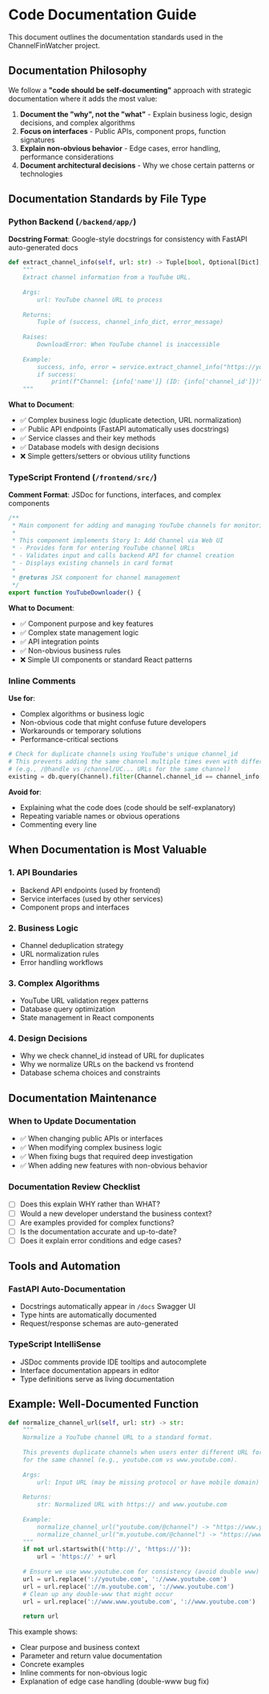 # Code Documentation Guide

This document outlines the documentation standards used in the ChannelFinWatcher project.

## Documentation Philosophy

We follow a **"code should be self-documenting"** approach with strategic documentation where it adds the most value:

1. **Document the "why", not the "what"** - Explain business logic, design decisions, and complex algorithms
2. **Focus on interfaces** - Public APIs, component props, function signatures
3. **Explain non-obvious behavior** - Edge cases, error handling, performance considerations
4. **Document architectural decisions** - Why we chose certain patterns or technologies

## Documentation Standards by File Type

### Python Backend (`/backend/app/`)

**Docstring Format**: Google-style docstrings for consistency with FastAPI auto-generated docs

```python
def extract_channel_info(self, url: str) -> Tuple[bool, Optional[Dict], Optional[str]]:
    """
    Extract channel information from a YouTube URL.
    
    Args:
        url: YouTube channel URL to process
        
    Returns:
        Tuple of (success, channel_info_dict, error_message)
        
    Raises:
        DownloadError: When YouTube channel is inaccessible
        
    Example:
        success, info, error = service.extract_channel_info("https://youtube.com/@MrsRachel")
        if success:
            print(f"Channel: {info['name']} (ID: {info['channel_id']})")
    """
```

**What to Document**:
- ✅ Complex business logic (duplicate detection, URL normalization)
- ✅ Public API endpoints (FastAPI automatically uses docstrings)
- ✅ Service classes and their key methods
- ✅ Database models with design decisions
- ❌ Simple getters/setters or obvious utility functions

### TypeScript Frontend (`/frontend/src/`)

**Comment Format**: JSDoc for functions, interfaces, and complex components

```typescript
/**
 * Main component for adding and managing YouTube channels for monitoring.
 * 
 * This component implements Story 1: Add Channel via Web UI
 * - Provides form for entering YouTube channel URLs
 * - Validates input and calls backend API for channel creation
 * - Displays existing channels in card format
 * 
 * @returns JSX component for channel management
 */
export function YouTubeDownloader() {
```

**What to Document**:
- ✅ Component purpose and key features
- ✅ Complex state management logic
- ✅ API integration points
- ✅ Non-obvious business rules
- ❌ Simple UI components or standard React patterns

### Inline Comments

**Use for**:
- Complex algorithms or business logic
- Non-obvious code that might confuse future developers
- Workarounds or temporary solutions
- Performance-critical sections

```python
# Check for duplicate channels using YouTube's unique channel_id
# This prevents adding the same channel multiple times even with different URL formats
# (e.g., /@handle vs /channel/UC... URLs for the same channel)
existing = db.query(Channel).filter(Channel.channel_id == channel_info['channel_id']).first()
```

**Avoid for**:
- Explaining what the code does (code should be self-explanatory)
- Repeating variable names or obvious operations
- Commenting every line

## When Documentation is Most Valuable

### 1. **API Boundaries**
- Backend API endpoints (used by frontend)
- Service interfaces (used by other services)
- Component props and interfaces

### 2. **Business Logic**
- Channel deduplication strategy
- URL normalization rules
- Error handling workflows

### 3. **Complex Algorithms**
- YouTube URL validation regex patterns
- Database query optimization
- State management in React components

### 4. **Design Decisions**
- Why we check channel_id instead of URL for duplicates
- Why we normalize URLs on the backend vs frontend
- Database schema choices and constraints

## Documentation Maintenance

### When to Update Documentation
- ✅ When changing public APIs or interfaces
- ✅ When modifying complex business logic
- ✅ When fixing bugs that required deep investigation
- ✅ When adding new features with non-obvious behavior

### Documentation Review Checklist
- [ ] Does this explain WHY rather than WHAT?
- [ ] Would a new developer understand the business context?
- [ ] Are examples provided for complex functions?
- [ ] Is the documentation accurate and up-to-date?
- [ ] Does it explain error conditions and edge cases?

## Tools and Automation

### FastAPI Auto-Documentation
- Docstrings automatically appear in `/docs` Swagger UI
- Type hints are automatically documented
- Request/response schemas are auto-generated

### TypeScript IntelliSense
- JSDoc comments provide IDE tooltips and autocomplete
- Interface documentation appears in editor
- Type definitions serve as living documentation

## Example: Well-Documented Function

```python
def normalize_channel_url(self, url: str) -> str:
    """
    Normalize a YouTube channel URL to a standard format.
    
    This prevents duplicate channels when users enter different URL formats
    for the same channel (e.g., youtube.com vs www.youtube.com).
    
    Args:
        url: Input URL (may be missing protocol or have mobile domain)
        
    Returns:
        str: Normalized URL with https:// and www.youtube.com
        
    Example:
        normalize_channel_url("youtube.com/@channel") -> "https://www.youtube.com/@channel"
        normalize_channel_url("m.youtube.com/@channel") -> "https://www.youtube.com/@channel"
    """
    if not url.startswith(('http://', 'https://')):
        url = 'https://' + url
        
    # Ensure we use www.youtube.com for consistency (avoid double www)
    url = url.replace('://youtube.com', '://www.youtube.com')
    url = url.replace('://m.youtube.com', '://www.youtube.com')
    # Clean up any double-www that might occur
    url = url.replace('://www.www.youtube.com', '://www.youtube.com')
    
    return url
```

This example shows:
- Clear purpose and business context
- Parameter and return value documentation
- Concrete examples
- Inline comments for non-obvious logic
- Explanation of edge case handling (double-www bug fix)